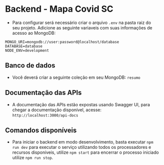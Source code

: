 # Backend - Mapa Covid SC #
- Para configurar será necessário criar o arquivo `.env` na pasta raiz do seu projeto.
Adicione as seguinte variaveis com suas informações de acesso ao MongoDB:
```
MONGO_URI=mongodb://user:password@localhost/database
DATABASE=database
NODE_ENV=development
```

## Banco de dados
- Você deverá criar a seguinte coleção em seu MongoDB:
`resumo`

## Documentação das APIs
- A documentação das APIs estão expostas usando Swagger UI, para chegar a documentação disponível, acesse:
`http://localhost:3000/api-docs`

## Comandos disponíveis
- Para iniciar o backend em modo desenvolvimento, basta executar `npm run dev` para executar o serviço utilizando todos os processadores e recursos disponíveis, utilize `npm start` para encerrar o processo iniciado utilize `npm run stop`.
